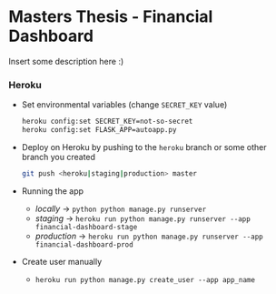# Masters Thesis - Financial Dashboard

Insert some description here :)


### Heroku

* Set environmental variables (change `SECRET_KEY` value)

    ```bash
    heroku config:set SECRET_KEY=not-so-secret
    heroku config:set FLASK_APP=autoapp.py
    ```

* Deploy on Heroku by pushing to the `heroku` branch or some other branch you created

    ```bash
    git push <heroku|staging|production> master
    ```
  
* Running the app

    - *locally* -> `python python manage.py runserver`
    - *staging* -> `heroku run python manage.py runserver --app financial-dashboard-stage`
    - *production* -> `heroku run python manage.py runserver --app financial-dashboard-prod`

* Create user manually
    - `heroku run python manage.py create_user --app app_name`

